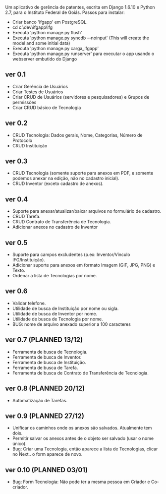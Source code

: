 Um aplicativo de gerência de patentes, escrita em Django 1.6.10 e Python 2.7, para o Instituto Federal de Goiás.
Passos para instalar:
* Criar banco 'ifgapp' em PostgreSQL.
* cd c:\dev\ifgapp\ifg
* Executa 'python manage.py flush'
* Executa 'python manage.py syncdb --noinput' (This will create the model and some initial data)
* Executa 'python manage.py carga_ifgapp'
* Executa 'python manage.py runserver' para executar o app usando o webserver embutido do Django

ver 0.1
-----------------------------
- Criar Gerência de Usuários
- Criar Testes de Usuários
- Criar CRUD de Usuários (servidores e pesquisadores) e Grupos de permissões
- Criar CRUD básico de Tecnologia

ver 0.2
-----------------------------
- CRUD Tecnologia: Dados gerais, Nome, Categorias, Número de Protocolo
- CRUD Instituição

ver 0.3
-----------------------------
- CRUD Tecnologia
(somente suporte para anexos em PDF, e somente podemos anexar na edição, não no cadastro inicial).
- CRUD Inventor (exceto cadastro de anexos).

ver 0.4
-----------------------------
- Suporte para anexar/atualizar/baixar arquivos no formulário de cadastro.
- CRUD Tarefa.
- CRUD Contrato de Transferência de Tecnologia.
- Adicionar anexos no cadastro de Inventor

ver 0.5
-----------------------------
- Suporte para campos excludentes (p.ex: Inventor/Vínculo IFG/Instituição).
- Adicionar suporte para anexos em formato Imagem (GIF, JPG, PNG) e Texto.
- Ordenar a lista de Tecnologias por nome.

ver 0.6
-----------------------------
- Validar telefone.
- Utilidade de busca de Instituição por nome ou sigla.
- Utilidade de busca de Inventor por nome.
- Utilidade de busca de Tecnologia por nome.
- BUG: nome de arquivo anexado superior a 100 caracteres

ver 0.7 (PLANNED 13/12)
-----------------------------
- Ferramenta de busca de Tecnologia.
- Ferramenta de busca de Inventor.
- Ferramenta de busca de Instituição.
- Ferramenta de busca de Tarefa.
- Ferramenta de busca de Contrato de Transferência de Tecnologia.

ver 0.8 (PLANNED 20/12)
-----------------------------
- Automatização de Tarefas.

ver 0.9 (PLANNED 27/12)
-----------------------------
- Unificar os caminhos onde os anexos são salvados. Atualmente tem dois.
- Permitir salvar os anexos antes de o objeto ser salvado (usar o nome único).
- Bug: Criar uma Tecnologia, então aparece a lista de Tecnologias, clicar no Next.. o form aparece de novo.

ver 0.10 (PLANNED 03/01)
-----------------------------
- Bug: Form Tecnologia: Não pode ter a mesma pessoa em Criador e Co-criador.















